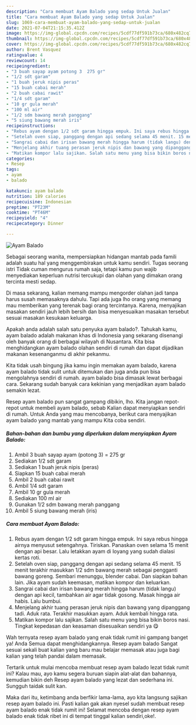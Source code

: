 ```yaml
---
description: "Cara membuat Ayam Balado yang sedap Untuk Jualan"
title: "Cara membuat Ayam Balado yang sedap Untuk Jualan"
slug: 1069-cara-membuat-ayam-balado-yang-sedap-untuk-jualan
date: 2021-07-04T21:15:35.412Z
image: https://img-global.cpcdn.com/recipes/5cdf77df591b73ca/680x482cq70/ayam-balado-foto-resep-utama.jpg
thumbnail: https://img-global.cpcdn.com/recipes/5cdf77df591b73ca/680x482cq70/ayam-balado-foto-resep-utama.jpg
cover: https://img-global.cpcdn.com/recipes/5cdf77df591b73ca/680x482cq70/ayam-balado-foto-resep-utama.jpg
author: Brent Vasquez
ratingvalue: 4
reviewcount: 14
recipeingredient:
- "3 buah sayap ayam potong 3  275 gr"
- "1/2 sdt garam"
- "1 buah jeruk nipis peras"
- "15 buah cabai merah"
- "2 buah cabai rawit"
- "1/4 sdt garam"
- "10 gr gula merah"
- "100 ml air"
- "1/2 sdm bawang merah panggang"
- "5 siung bawang merah iris"
recipeinstructions:
- "Rebus ayam dengan 1/2 sdt garam hingga empuk. Ini saya rebus hingga airnya menyusut setengahnya. Tiriskan. Panaskan oven selama 15 menit dengan api besar. Lalu letakkan ayam di loyang yang sudah dialasi kertas roti."
- "Setelah oven siap, panggang dengan api sedang selama 45 menit. 15 menit terakhir masukkan 1/2 sdm bawang merah sebagai pengganti bawang goreng. Sembari menunggu, blender cabai. Dan siapkan bahan lain. Jika ayam sudah keemasan, matikan kompor dan keluarkan."
- "Sangrai cabai dan irisan bawang merah hingga harum (tidak langu) dengan api kecil, tambahkan air agar tidak gosong. Masak hingga air habis. Lalu bumbui."
- "Menjelang akhir tuang perasan jeruk nipis dan bawang yang dipanggang tadi. Aduk rata. Terakhir masukkan ayam. Aduk kembali hingga rata."
- "Matikan kompor lalu sajikan. Salah satu menu yang bisa bikin boros nasi. Tingkat kepedasan dan keasaman disesuaikan sendiri ya 😋"
categories:
- Resep
tags:
- ayam
- balado

katakunci: ayam balado 
nutrition: 189 calories
recipecuisine: Indonesian
preptime: "PT23M"
cooktime: "PT46M"
recipeyield: "4"
recipecategory: Dinner

---
```



![Ayam Balado](https://img-global.cpcdn.com/recipes/5cdf77df591b73ca/680x482cq70/ayam-balado-foto-resep-utama.jpg)

Sebagai seorang wanita, mempersiapkan hidangan mantab pada famili adalah suatu hal yang menggembirakan untuk kamu sendiri. Tugas seorang istri Tidak cuman mengurus rumah saja, tetapi kamu pun wajib menyediakan keperluan nutrisi tercukupi dan olahan yang dimakan orang tercinta mesti sedap.

Di masa  sekarang, kalian memang mampu mengorder olahan jadi tanpa harus susah memasaknya dahulu. Tapi ada juga lho orang yang memang mau memberikan yang terenak bagi orang tercintanya. Karena, menyajikan masakan sendiri jauh lebih bersih dan bisa menyesuaikan masakan tersebut sesuai masakan kesukaan keluarga. 



Apakah anda adalah salah satu penyuka ayam balado?. Tahukah kamu, ayam balado adalah makanan khas di Indonesia yang sekarang disenangi oleh banyak orang di berbagai wilayah di Nusantara. Kita bisa menghidangkan ayam balado olahan sendiri di rumah dan dapat dijadikan makanan kesenanganmu di akhir pekanmu.

Kita tidak usah bingung jika kamu ingin memakan ayam balado, karena ayam balado tidak sulit untuk ditemukan dan juga anda pun bisa mengolahnya sendiri di rumah. ayam balado bisa dimasak lewat berbagai cara. Sekarang sudah banyak cara kekinian yang menjadikan ayam balado semakin lezat.

Resep ayam balado pun sangat gampang dibikin, lho. Kita jangan repot-repot untuk membeli ayam balado, sebab Kalian dapat menyiapkan sendiri di rumah. Untuk Anda yang mau mencobanya, berikut cara menyajikan ayam balado yang mantab yang mampu Kita coba sendiri.

<!--inarticleads1-->

##### Bahan-bahan dan bumbu yang diperlukan dalam menyiapkan Ayam Balado:

1. Ambil 3 buah sayap ayam (potong 3) = 275 gr
1. Sediakan 1/2 sdt garam
1. Sediakan 1 buah jeruk nipis (peras)
1. Siapkan 15 buah cabai merah
1. Ambil 2 buah cabai rawit
1. Ambil 1/4 sdt garam
1. Ambil 10 gr gula merah
1. Sediakan 100 ml air
1. Gunakan 1/2 sdm bawang merah panggang
1. Ambil 5 siung bawang merah (iris)




<!--inarticleads2-->

##### Cara membuat Ayam Balado:

1. Rebus ayam dengan 1/2 sdt garam hingga empuk. Ini saya rebus hingga airnya menyusut setengahnya. Tiriskan. Panaskan oven selama 15 menit dengan api besar. Lalu letakkan ayam di loyang yang sudah dialasi kertas roti.
1. Setelah oven siap, panggang dengan api sedang selama 45 menit. 15 menit terakhir masukkan 1/2 sdm bawang merah sebagai pengganti bawang goreng. Sembari menunggu, blender cabai. Dan siapkan bahan lain. Jika ayam sudah keemasan, matikan kompor dan keluarkan.
1. Sangrai cabai dan irisan bawang merah hingga harum (tidak langu) dengan api kecil, tambahkan air agar tidak gosong. Masak hingga air habis. Lalu bumbui.
1. Menjelang akhir tuang perasan jeruk nipis dan bawang yang dipanggang tadi. Aduk rata. Terakhir masukkan ayam. Aduk kembali hingga rata.
1. Matikan kompor lalu sajikan. Salah satu menu yang bisa bikin boros nasi. Tingkat kepedasan dan keasaman disesuaikan sendiri ya 😋




Wah ternyata resep ayam balado yang enak tidak rumit ini gampang banget ya! Anda Semua dapat menghidangkannya. Resep ayam balado Sangat sesuai sekali buat kalian yang baru mau belajar memasak atau juga bagi kalian yang telah pandai dalam memasak.

Tertarik untuk mulai mencoba membuat resep ayam balado lezat tidak rumit ini? Kalau mau, ayo kamu segera buruan siapin alat-alat dan bahannya, kemudian bikin deh Resep ayam balado yang lezat dan sederhana ini. Sungguh taidak sulit kan. 

Maka dari itu, ketimbang anda berfikir lama-lama, ayo kita langsung sajikan resep ayam balado ini. Pasti kalian gak akan nyesel sudah membuat resep ayam balado enak tidak rumit ini! Selamat mencoba dengan resep ayam balado enak tidak ribet ini di tempat tinggal kalian sendiri,oke!.

